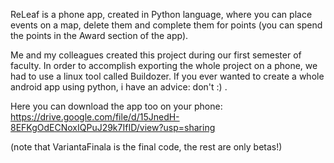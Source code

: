 ReLeaf is a phone app, created in Python language, where you can place events on a map, delete them and complete them for points (you can spend the points in the Award section of the app).

Me and my colleagues created this project during our first semester of faculty. In order to accomplish exporting the whole project on a phone, we had to use a linux tool called Buildozer. If you ever wanted to create a whole android app using python, i have an advice: don't :) .

Here you can download the app too on your phone:
https://drive.google.com/file/d/15JnedH-8EFKgOdECNoxIQPuJ29k7IfID/view?usp=sharing

(note that VariantaFinala is the final code, the rest are only betas!)
